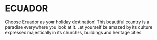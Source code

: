 # ECUADOR
Choose Ecuador as your holiday destination! This beautiful country is a paradise everywhere you look at it. Let yourself be amazed by its culture expressed majestically in its churches, buildings and heritage cities
